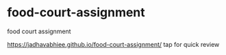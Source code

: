 # food-court-assignment
food court assignment

 https://jadhavabhiee.github.io/food-court-assignment/ tap for quick review
 
